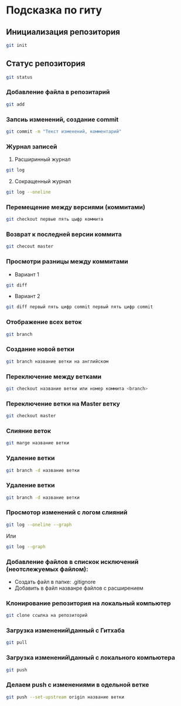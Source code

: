 # Подсказка по гиту

## Инициализация репозитория

```sh
git init
```

## Статус репозитория

```sh
git status
```

### Добавление файла в репозитарий
```sh
git add
```

### Запсиь изменений, создание commit
```sh
git commit -m "Текст изменений, комментарий"
```

### Журнал записей
1. Расширинный журнал
```sh
git log
```

2. Сокращенный журнал
```sh
git log --oneline
```

### Перемещение между версиями (коммитами)
```sh
git checkout первые пять цыфр коммита
```

### Возврат к последней версии коммита
```sh
git checout master
```

### Просмотри разницы между коммитами

* Вариант 1
```sh
git diff
```

* Вариант 2
```sh
git diff первый пять цифр commit первый пять цифр commit
```

### Отображение всех веток
```sh
git branch
```

### Создание новой ветки
```sh
git branch название ветки на английском
```

### Переключение между ветками
```sh
git checkout название ветки или номер коммита <branch>
```

### Переключение ветки на Master ветку
```sh
git checkout master
```

### Слияние веток
```sh
git marge название ветки
```

### Удаление ветки 
```sh
git branch -d название ветки
```

### Удаление ветки 
```sh
git branch -d название ветки
```

### Просмотор изменений с логом слияний 
```sh
git log --oneline --graph
```

Или
```sh
git log --graph
```

### Добавление файлов в спискок исключений (неотслежуемых файлом):
* Создать файл в папке: .gitignore
* Добавить в файл названре файлов с расширением

### Клонирование репозитория на локальный компьютер
```sh
git clone ссылка на репозиторий
```

### Загрузка изменений\данный с Гитхаба
```sh
git pull
```

### Загрузка изменений\данный с локального компьютера
```sh
git push
```

### Делаем push с изменениями в одельной ветке
```sh
git push --set-upstream origin название ветки
```